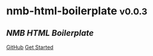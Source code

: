 # <b>nmb</b>-html-boilerplate <small>v0.0.3</small>

## <i>NMB HTML Boilerplate</i>

[GitHub](https://github.com/NazimMertBilgi/nmb-html-boilerplate)
[Get Started](#nmb-html-boilerplate)




